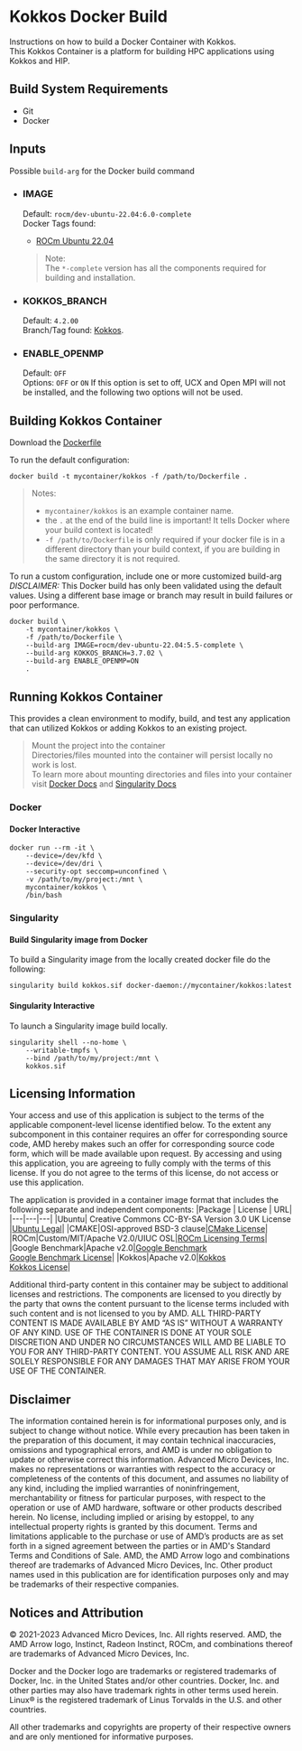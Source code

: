 # Kokkos Docker Build
Instructions on how to build a Docker Container with Kokkos.  
This Kokkos Container is a platform for building HPC applications using Kokkos and HIP. 

## Build System Requirements
- Git
- Docker

## Inputs
Possible `build-arg` for the Docker build command  

- ### IMAGE
    Default: `rocm/dev-ubuntu-22.04:6.0-complete`  
    Docker Tags found: 
    - [ROCm Ubuntu 22.04](https://hub.docker.com/r/rocm/dev-ubuntu-22.04)
    > Note:  
    > The `*-complete` version has all the components required for building and installation. 

- ### KOKKOS_BRANCH
    Default: `4.2.00`  
    Branch/Tag found: [Kokkos](https://github.com/kokkos/kokkos.git).

- ### ENABLE_OPENMP
    Default: `OFF`  
    Options: `OFF` or `ON`
    If this option is set to off, UCX and Open MPI will not be installed, and the following two options will not be used.

## Building Kokkos Container
Download the [Dockerfile](/kokkos/docker/Dockerfile)  

To run the default configuration:
```
docker build -t mycontainer/kokkos -f /path/to/Dockerfile . 
```
>Notes:  
>- `mycontainer/kokkos` is an example container name. 
>- the `.` at the end of the build line is important! It tells Docker where your build context is located!
>- `-f /path/to/Dockerfile` is only required if your docker file is in a different directory than your build context, if you are building in the same directory it is not required.

To run a custom configuration, include one or more customized build-arg  
*DISCLAIMER:* This Docker build has only been validated using the default values. Using a different base image or branch may result in build failures or poor performance.
```
docker build \
    -t mycontainer/kokkos \
    -f /path/to/Dockerfile \
    --build-arg IMAGE=rocm/dev-ubuntu-22.04:5.5-complete \
    --build-arg KOKKOS_BRANCH=3.7.02 \
    --build-arg ENABLE_OPENMP=ON
    . 
```

## Running Kokkos Container
This provides a clean environment to modify, build, and test any application that can utilized Kokkos or adding Kokkos to an existing project.

> Mount the project into the container  
> Directories/files mounted into the container will persist locally no work is lost.  
> To learn more about mounting directories and files into your container visit [Docker Docs](https://docs.docker.com/storage/volumes/) and [Singularity Docs](https://docs.sylabs.io/guides/3.0/user-guide/bind_paths_and_mounts.html)


### Docker

#### Docker Interactive
```
docker run --rm -it \
    --device=/dev/kfd \
    --device=/dev/dri \
    --security-opt seccomp=unconfined \
    -v /path/to/my/project:/mnt \
    mycontainer/kokkos \
    /bin/bash
```

### Singularity 

#### Build Singularity image from Docker
To build a Singularity image from the locally created docker file do the following:
```
singularity build kokkos.sif docker-daemon://mycontainer/kokkos:latest
```

#### Singularity Interactive
To launch a Singularity image build locally.
```
singularity shell --no-home \
    --writable-tmpfs \
    --bind /path/to/my/project:/mnt \
    kokkos.sif
```


## Licensing Information
Your access and use of this application is subject to the terms of the applicable component-level license identified below. To the extent any subcomponent in this container requires an offer for corresponding source code, AMD hereby makes such an offer for corresponding source code form, which will be made available upon request. By accessing and using this application, you are agreeing to fully comply with the terms of this license. If you do not agree to the terms of this license, do not access or use this application.

The application is provided in a container image format that includes the following separate and independent components: 
|Package | License | URL|
|---|---|---|
|Ubuntu| Creative Commons CC-BY-SA Version 3.0 UK License |[Ubuntu Legal](https://ubuntu.com/legal)|
|CMAKE|OSI-approved BSD-3 clause|[CMake License](https://cmake.org/licensing/)|
|ROCm|Custom/MIT/Apache V2.0/UIUC OSL|[ROCm Licensing Terms](https://rocm.docs.amd.com/en/latest/release/licensing.html)|
|Google Benchmark|Apache v2.0|[Google Benchmark](https://github.com/google/benchmark) <br/> [Google Benchmark License](https://github.com/google/benchmark/blob/main/LICENSE)|
|Kokkos|Apache v2.0|[Kokkos](https://kokkos.org/)<br /> [Kokkos License](https://github.com/kokkos/kokkos/blob/master/LICENSE)|

Additional third-party content in this container may be subject to additional licenses and restrictions. The components are licensed to you directly by the party that owns the content pursuant to the license terms included with such content and is not licensed to you by AMD. ALL THIRD-PARTY CONTENT IS MADE AVAILABLE BY AMD “AS IS” WITHOUT A WARRANTY OF ANY KIND. USE OF THE CONTAINER IS DONE AT YOUR SOLE DISCRETION AND UNDER NO CIRCUMSTANCES WILL AMD BE LIABLE TO YOU FOR ANY THIRD-PARTY CONTENT. YOU ASSUME ALL RISK AND ARE SOLELY RESPONSIBLE FOR ANY DAMAGES THAT MAY ARISE FROM YOUR USE OF THE CONTAINER.

## Disclaimer
The information contained herein is for informational purposes only, and is subject to change without notice. While every precaution has been taken in the preparation of this document, it may contain technical inaccuracies, omissions and typographical errors, and AMD is under no obligation to update or otherwise correct this information. Advanced Micro Devices, Inc. makes no representations or warranties with respect to the accuracy or completeness of the contents of this document, and assumes no liability of any kind, including the implied warranties of noninfringement, merchantability or fitness for particular purposes, with respect to the operation or use of AMD hardware, software or other products described herein. No license, including implied or arising by estoppel, to any intellectual property rights is granted by this document. Terms and limitations applicable to the purchase or use of AMD’s products are as set forth in a signed agreement between the parties or in AMD's Standard Terms and Conditions of Sale. AMD, the AMD Arrow logo and combinations thereof are trademarks of Advanced Micro Devices, Inc. Other product names used in this publication are for identification purposes only and may be trademarks of their respective companies.

## Notices and Attribution
© 2021-2023 Advanced Micro Devices, Inc. All rights reserved. AMD, the AMD Arrow logo, Instinct, Radeon Instinct, ROCm, and combinations thereof are trademarks of Advanced Micro Devices, Inc.

Docker and the Docker logo are trademarks or registered trademarks of Docker, Inc. in the United States and/or other countries. Docker, Inc. and other parties may also have trademark rights in other terms used herein. Linux® is the registered trademark of Linus Torvalds in the U.S. and other countries.

All other trademarks and copyrights are property of their respective owners and are only mentioned for informative purposes.

